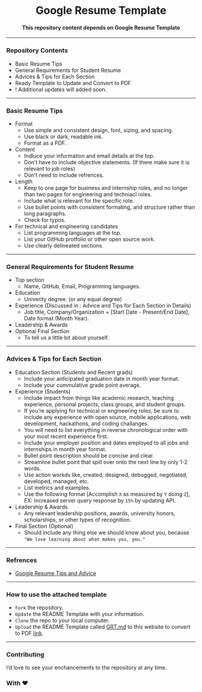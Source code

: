 <p align="center">

   <h1 align="center">Google Resume Template</h1>
   <h4 align="center">This repository content depends on Google Resume Template</h4>
   
</p>

---

### Repository Contents

* Basic Resume Tips
* General Requirements for Student Resume
* Advices & Tips for Each Section
* Ready Template to Update and Convert to PDF
* ! Additional updates will added soon.

---

### Basic Resume Tips

* Format
  * Use simple and consistent design, font, sizing, and spacing.
  * Use black or dark, readable ink.
  * Format as a PDF.
* Content
  * Indluce your information and email details at the top.
  * Don’t have to include objective statements. (If there make sure it is relevant to job roles)
  * Don’t need to include refrences.
* Length
  * Keep to one page for business and internship roles, and no longer than two pages for engineering and techniacl roles.
  * Include what is relevant for the specific role.
  * Use bullet points with consistent formating, and structure rather than long paragraphs.
  * Check for typos.
* For technical and engineering candidates
  * List programming languages at the top.
  * List your GitHub protfolio or other open source work.
  * Use clearly delineated sections.

---

### General Requirements for Student Resume

* Top section
  * Name, GitHub, Email, Programming languages.
* Education
  * Univerity degree. (or any equal degree)
* Experience (Discussed in : Advice and Tips for Each Section in Details)
  * Job title, Company/Organization + [Start Date - Present/End Date], Date format (Month Year).
* Leadership & Awards
* Optional Final Section
  * To tell us a little bit about yourself.

---

### Advices & Tips for Each Section

* Education Section (Students and Recent grads)
  * Include your anticipated graduation date in month year format.
  * Include your cummulative grade point average.
* Experience (Students)
  * Include impact from things like academic research, teaching experience, personal projects, class groups, and student groups.
  * If you’re applying for technical or engineering roles, be sure to include any experience with open source, mobile applications, web development, hackathons, and coding challanges.
  * You will need to list everything in reverse chronological order with your most recent experience first.
  * Include your employer position and dates employed to all jobs and internships in month year format.
  * Bullet point description should be concise and clear.
  * Streamline bullet point that spill over onto the next line by only 1-2 words.
  * Use action workds like, created, designed, debugged, negotiated, developed, managed, etc.
  * List metrics and examples.
  * Use the following format [Accomplish `X` as measured by `Y` doing `Z`], EX: Increased server query response by `15%` by updating API.
* Leadership & Awards
  * Any relevant leadership positions, awards, university honors, scholarships, or other types of recognition.
* Final Section (Optional)
  * Should include any thing else we should know about you, because ` "We love learning about what makes you, you." `

--- 

### Refrences
  * [Google Resume Tips and Advice](https://www.youtube.com/watch?v=BYUy1yvjHxE)
  
---

### How to use the attached template
  * `Fork` the repository.
  * `Update` the README Template with your information.
  * `Clone` the repo to your local computer.
  * `Upload` the README Template called [GRT.md]() to this website to convert to PDF [link](https://www.markdowntopdf.com/).
  
---

### Contributing

I’d love to see your enchancements to the repository at any time.

### With ❤
